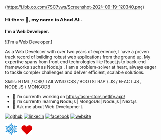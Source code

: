 (https://i.ibb.co.com/7SC7vws/Screenshot-2024-09-19-120340.png)
### Hi there 👋, my name is Ahad Ali.
#### I'm a Web Developer.
![I'm a Web Developer.]

As a Web Developer with over two years of experience, I have a proven track record of building robust web applications from the ground up. My expertise spans from front-end technologies like React.js  to back-end frameworks such as Node.js . I am a problem-solver at heart, always eager to tackle complex challenges and deliver efficient, scalable solutions.

Skills:  HTML / CSS/ TAILWIND CSS / BOOTSTRAP / JS / REACT.JS / NODE.JS /  MONGODB

- 🔭 I’m currently working on https://asm-store.netlify.app/ 
- 🌱 I’m currently learning Node.js | MongoDB | Node.js | Next.js 
- 💬 Ask me about Web Development. 


[<img src='https://cdn.jsdelivr.net/npm/simple-icons@3.0.1/icons/github.svg' alt='github' height='40'>](https://github.com/https://github.com/ahadsaim9)  [<img src='https://cdn.jsdelivr.net/npm/simple-icons@3.0.1/icons/linkedin.svg' alt='linkedin' height='40'>](https://www.linkedin.com/in/https://www.linkedin.com/in/ahad-ali-asm9//)  [<img src='https://cdn.jsdelivr.net/npm/simple-icons@3.0.1/icons/facebook.svg' alt='facebook' height='40'>](https://www.facebook.com/https://www.facebook.com/ahadsaimasm)  [<img src='https://cdn.jsdelivr.net/npm/simple-icons@3.0.1/icons/icloud.svg' alt='website' height='40'>](https://ahad-ali-portfolio.netlify.app)  

<a href='https://archiveprogram.github.com/'><img src='https://raw.githubusercontent.com/acervenky/animated-github-badges/master/assets/acbadge.gif' width='40' height='40'></a> <a href='https://docs.github.com/en/github/supporting-the-open-source-community-with-github-sponsors'><img src='https://raw.githubusercontent.com/acervenky/animated-github-badges/master/assets/sponsorbadge.gif' width='35' height='35'></a> 

